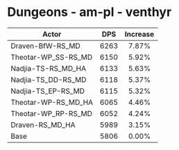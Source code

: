 # Dungeons - am-pl - venthyr
| Actor | DPS | Increase |
|---|:---:|:---:|
|Draven-BfW-RS_MD|6263|7.87%|
|Theotar-WP_SS-RS_MD|6150|5.92%|
|Nadjia-TS-RS_MD_HA|6133|5.63%|
|Nadjia-TS_DD-RS_MD|6118|5.37%|
|Nadjia-TS_EP-RS_MD|6115|5.32%|
|Theotar-WP-RS_MD_HA|6065|4.46%|
|Theotar-WP_RP-RS_MD|6052|4.24%|
|Draven-RS_MD_HA|5989|3.15%|
|Base|5806|0.00%|
